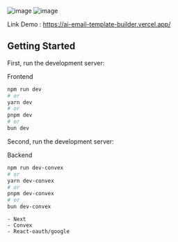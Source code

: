 ![image](https://github.com/user-attachments/assets/8fbb32ed-70f0-4bb8-b725-d9f83021a457)
![image](https://github.com/user-attachments/assets/868cd390-27aa-4e9f-9a38-e68683670535)

Link Demo : https://ai-email-template-builder.vercel.app/



## Getting Started

First, run the development server:

Frontend 

```bash
npm run dev
# or
yarn dev
# or
pnpm dev
# or
bun dev
```

Second, run the development server:

Backend

```bash
npm run dev-convex
# or
yarn dev-convex
# or
pnpm dev-convex
# or
bun dev-convex
```


```Tool
- Next
- Convex
- React-oauth/google
```


